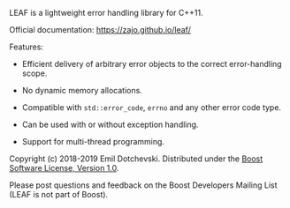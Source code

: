LEAF is a lightweight error handling library for C++11.

Official documentation: https://zajo.github.io/leaf/

Features:

* Efficient delivery of arbitrary error objects to the correct error-handling scope.

* No dynamic memory allocations.

* Compatible with `std::error_code`, `errno` and any other error code type.

* Can be used with or without exception handling.

* Support for multi-thread programming.

Copyright (c) 2018-2019 Emil Dotchevski. Distributed under the [Boost Software License, Version 1.0](http://www.boost.org/LICENSE_1_0.txt).

Please post questions and feedback on the Boost Developers Mailing List (LEAF is not part of Boost).
